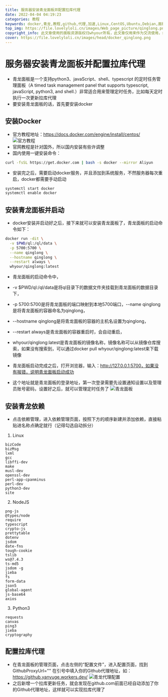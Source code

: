 ```yaml
---
title: 服务器安装青龙面板并配置拉库代理
date: 2022-04-04 04:19:23
categories: 教程
keywords: docker,青龙,教程,github,代理,加速,Linux,CentOS,Ubuntu,Debian,面板
top_img: https://file.lovelyloli.cn/images/Web_page_picture/qinglong.png
copyright_info: 此文章使用的面板资源版权归whyour所有，此文章仅用来作为交流使用，如有侵权，请立刻联系网站管理员，谢谢
cover: https://file.lovelyloli.cn/images/head/docker_qinglong.png
---
```

# 服务器安装青龙面板并配置拉库代理
* 青龙面板是一个支持python3、javaScript、shell、typescript 的定时任务管理面板（A timed task management panel that supports typescript, javaScript, python3, and shell.）非常适合用来管理定时任务，比如每天定时执行一次更新拉库代理
* 要安装青龙面板的话，首先要安装docker
## 安装Docker
* 官方教程地址：https://docs.docker.com/engine/install/centos/
![官方教程](https://file.lovelyloli.cn/images/Web_page_picture/docker_official.png)
* 官网教程是针对国外，所以国内安装有些许调整
* 国内使用一键安装命令：
```bash
curl -fsSL https://get.docker.com | bash -s docker --mirror Aliyun
```
* 安装完之后，需要启动docker服务，并且添加到系统服务，不然服务器每次重启，docker都需要手动启动
```bash
systemctl start docker
systemctl enable docker
```
## 安装青龙面板并启动
* docker安装并启动好之后，接下来就可以安装青龙面板了，青龙面板的启动命令如下：
```bash
docker run -dit \
  -v $PWD/ql:/ql/data \
  -p 5700:5700 \
  --name qinglong \
  --hostname qinglong \
  --restart always \
  whyour/qinglong:latest
  ```
* 青龙面板的启动命令中，
* -v $PWD/ql:/ql/data是将ql目录下的数据文件夹挂载到青龙面板的数据目录下，
* -p 5700:5700是将青龙面板的端口映射到本地5700端口，--name qinglong是将青龙面板的容器命名为qinglong，
* --hostname qinglong是将青龙面板的容器的主机名设置为qinglong，
* --restart always是青龙面板的容器重启时，会自动重启，
* whyour/qinglong:latest是青龙面板的镜像名称，镜像名称可以从镜像仓库搜索，如果没有搜索到，可以通过docker pull whyour/qinglong:latest来下载镜像

* 青龙面板启动完成之后，打开浏览器，输入：http://127.0.0.1:5700，如果没有报错，说明青龙面板启动成功
* 这个地址就是青龙面板的登录地址，第一次登录需要先设置通知设置以及管理员账号密码，设置好之后，就可以管理定时任务了
![青龙面板](https://file.lovelyloli.cn/images/Web_page_picture/qinglong_Interface.png)
## 安装青龙依赖
* 点击依赖管理，进入依赖管理页面，按照下方的顺序新建并添加依赖，直接粘贴进名称点确定就行（记得勾选自动拆分）
1. Linux
```
bizCode
bizMsg
lxml
gcc
libffi-dev
make
musl-dev
openssl-dev
perl-app-cpanminus
perl-dev
python3-dev
site
```
2. NodeJS
```
png-js
@types/node
require
typescript
crypto-js
prettytable
dotenv
jsdom
date-fns
tough-cookie
tslib
ws@7.4.3
ts-md5
jsdom -g
jieba
fs
form-data
json5
global-agent
js-base64
axios
```
3. Python3
```
requests
canvas
ping3
jieba
cryptography
```

## 配置拉库代理
* 在青龙面板的管理页面，点击左侧的“配置文件”，进入配置页面，找到GithubProxyUrl="" 在引号中填入你的Github代理地址，如：https://github.yanyuge.workers.dev/
![青龙代理配置](https://file.lovelyloli.cn/images/Web_page_picture/qinglong_GithubProxyUrl.png)
* 之后新增一个拉库更新任务，就会发现在github.com前面已经自动添加了你的Github代理地址，这样就可以实现拉库代理了
